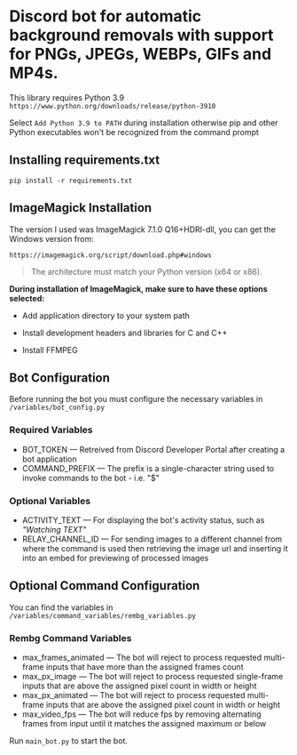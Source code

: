 # Discord bot for automatic background removals with support for PNGs, JPEGs, WEBPs, GIFs and MP4s.




This library requires Python 3.9
`https://www.python.org/downloads/release/python-3910`

Select `Add Python 3.9 to PATH` during installation otherwise pip and other Python executables won't be recognized from the command prompt




## Installing requirements.txt
```pip install -r requirements.txt```




## ImageMagick Installation
The version I used was ImageMagick 7.1.0 Q16+HDRI-dll, you can get the Windows version from:

`https://imagemagick.org/script/download.php#windows`

> The architecture must match your Python version (x64 or x86).




**During installation of ImageMagick, make sure to have these options selected:**

- Add application directory to your system path

- Install development headers and libraries for C and C++

- Install FFMPEG


## Bot Configuration
Before running the bot you must configure the necessary variables in `/variables/bot_config.py`
### Required Variables
- BOT_TOKEN — Retreived from Discord Developer Portal after creating a bot application
- COMMAND_PREFIX — The prefix is a single-character string used to invoke commands to the bot - i.e. "$"

### Optional Variables
- ACTIVITY_TEXT — For displaying the bot's activity status, such as *"Watching TEXT"*
- RELAY_CHANNEL_ID — For sending images to a different channel from where the command is used then retrieving the image url and inserting it into an embed for previewing of processed images

## Optional Command Configuration
You can find the variables in `/variables/command_variables/rembg_variables.py`
### Rembg Command Variables
- max_frames_animated — The bot will reject to process requested multi-frame inputs that have more than the assigned frames count
- max_px_image — The bot will reject to process requested single-frame inputs that are above the assigned pixel count in width or height
- max_px_animated — The bot will reject to process requested multi-frame inputs that are above the assigned pixel count in width or height
- max_video_fps — The bot will reduce fps by removing alternating frames from input until it matches the assigned maximum or below

Run `main_bot.py` to start the bot.
